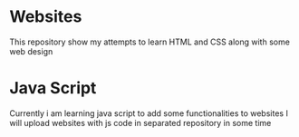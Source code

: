 # Websites
This repository show my attempts to learn HTML and CSS along with some web design

# Java Script
Currently i am learning java script to add some functionalities to websites
I will upload websites with js code in separated repository in some time
